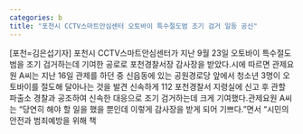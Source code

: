 ```yaml
---
categories: b
title: "포천시 CCTV스마트안심센터 오토바이 특수절도범 조기 검거 일등 공신"
---
```

[포천=김은섭기자] 포천시 CCTV스마트안심센터가 지난 9월 23일 오토바이 특수절도범을 조기 검거하는데 기여한 공로로 포천경찰서장 감사장을 받았다.시에 따르면 관제요원 A씨는 지난 16일 관제를 하던 중 신읍동에 있는 공원경로당 앞에서 청소년 3명이 오토바이를 절도해 달아나는 것을 발견 신속하게 112 포천경찰서 지령실에 신고 후 관할 파출소 경찰과 공조하여 신속한 대응으로 조기 검거하는데 크게 기여했다.관제요원 A씨는 “당연히 해야 할 일을 했을 뿐인데 이렇게 감사장을 받게 되어 기쁘다.”면서 “시민의 안전과 범죄예방을 위해 책